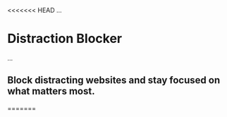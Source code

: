 <<<<<<< HEAD
...
# Distraction Blocker
...

## Block distracting websites and stay focused on what matters most.
=======

